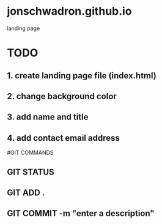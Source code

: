 # jonschwadron.github.io
landing page


# TODO
## 1. create landing page file (index.html)
## 2. change background color
## 3. add name and title
## 4. add contact email address

#GIT COMMANDS
## GIT STATUS
## GIT ADD .
## GIT COMMIT -m "enter a description"

